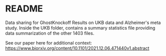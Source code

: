 # README

Data sharing for GhostKnockoff Results on UKB data and Alzheimer's meta study. Inside the UKB folder, contains a summary statistics file providing data summarization of the other 1403 files. 

See our paper here for additional context: https://www.biorxiv.org/content/10.1101/2021.12.06.471440v1.abstract
